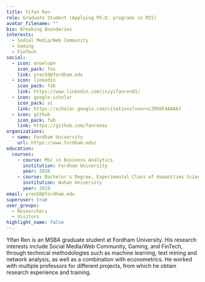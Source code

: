 ```yaml
---
title: Yifan Ren
role: Graduate Student (Applying Ph.D. programs in MIS)
avatar_filename: ""
bio: Breaking Boundaries
interests:
  - Sodial Media/Web Community
  - Gaming
  - FinTech
social:
  - icon: envelope
    icon_pack: fas
    link: yren50@fordham.edu
  - icon: linkedin
    icon_pack: fab
    link: https://www.linkedin.com/in/yifanren01/
  - icon: google-scholar
    icon_pack: ai
    link: https://scholar.google.com/citations?user=L2MXOFAAAAAJ
  - icon: github
    icon_pack: fab
    link: https://github.com/fanrenaz
organizations:
  - name: Fordham University
    url: https://www.fordham.edu/
education:
  courses:
    - course: MSc in Business Analytics
      institution: Fordham University
      year: 2020
    - course: Bachelor's Degree, Experimental Class of Humanities Sciences
      institution: Wuhan University
      year: 2019
email: yren50@fordham.edu
superuser: true
user_groups:
  - Researchers
  - Visitors
highlight_name: false
---
```

Yifan Ren is an MSBA graduate student at Fordham University. His research interests include Social Media/Web Community, Gaming, and FinTech, through technical methodologies such as machine learning, text mining and network analysis, as well as a combination with econometrics. He worked with multiple professors for different projects, from which he obtain research experience and training.